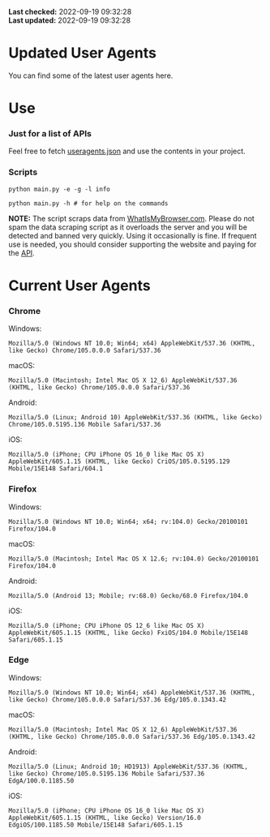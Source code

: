 **Last checked:** 2022-09-19 09:32:28  
**Last updated:** 2022-09-19 09:32:28  

# Updated User Agents
You can find some of the latest user agents here.

# Use

### Just for a list of APIs

Feel free to fetch [useragents.json](https://raw.githubusercontent.com/tmxkn1/UpdatedUserAgents/master/useragents.json) and use the contents in your project.

### Scripts

```
python main.py -e -g -l info

python main.py -h # for help on the commands
```
**NOTE:** The script scraps data from [WhatIsMyBrowser.com](https://www.whatismybrowser.com). Please do not spam the data scraping script as it overloads the server and you will be detected and banned very quickly. Using it occasionally is fine. If frequent use is needed, you should consider supporting the website and paying for the [API](https://developers.whatismybrowser.com/api/).

# Current User Agents
### Chrome

Windows:
```
Mozilla/5.0 (Windows NT 10.0; Win64; x64) AppleWebKit/537.36 (KHTML, like Gecko) Chrome/105.0.0.0 Safari/537.36
```

macOS:
```
Mozilla/5.0 (Macintosh; Intel Mac OS X 12_6) AppleWebKit/537.36 (KHTML, like Gecko) Chrome/105.0.0.0 Safari/537.36
```

Android:
```
Mozilla/5.0 (Linux; Android 10) AppleWebKit/537.36 (KHTML, like Gecko) Chrome/105.0.5195.136 Mobile Safari/537.36
```

iOS:
```
Mozilla/5.0 (iPhone; CPU iPhone OS 16_0 like Mac OS X) AppleWebKit/605.1.15 (KHTML, like Gecko) CriOS/105.0.5195.129 Mobile/15E148 Safari/604.1
```

### Firefox

Windows:
```
Mozilla/5.0 (Windows NT 10.0; Win64; x64; rv:104.0) Gecko/20100101 Firefox/104.0
```

macOS:
```
Mozilla/5.0 (Macintosh; Intel Mac OS X 12.6; rv:104.0) Gecko/20100101 Firefox/104.0
```

Android:
```
Mozilla/5.0 (Android 13; Mobile; rv:68.0) Gecko/68.0 Firefox/104.0
```

iOS:
```
Mozilla/5.0 (iPhone; CPU iPhone OS 12_6 like Mac OS X) AppleWebKit/605.1.15 (KHTML, like Gecko) FxiOS/104.0 Mobile/15E148 Safari/605.1.15
```

###  Edge

Windows:
```
Mozilla/5.0 (Windows NT 10.0; Win64; x64) AppleWebKit/537.36 (KHTML, like Gecko) Chrome/105.0.0.0 Safari/537.36 Edg/105.0.1343.42
```

macOS:
```
Mozilla/5.0 (Macintosh; Intel Mac OS X 12_6) AppleWebKit/537.36 (KHTML, like Gecko) Chrome/105.0.0.0 Safari/537.36 Edg/105.0.1343.42
```

Android:
```
Mozilla/5.0 (Linux; Android 10; HD1913) AppleWebKit/537.36 (KHTML, like Gecko) Chrome/105.0.5195.136 Mobile Safari/537.36 EdgA/100.0.1185.50
```

iOS:
```
Mozilla/5.0 (iPhone; CPU iPhone OS 16_0 like Mac OS X) AppleWebKit/605.1.15 (KHTML, like Gecko) Version/16.0 EdgiOS/100.1185.50 Mobile/15E148 Safari/605.1.15
```
